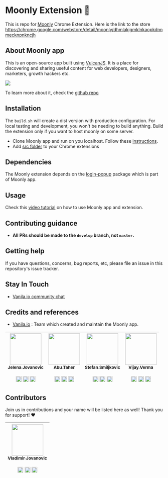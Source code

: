# Moonly Extension 🌙

This is repo for [Moonly](https://moon.ly) Chrome Extension. Here is the link to the store https://chrome.google.com/webstore/detail/moonly/dhmlakjgmklnkaopkdnnmecknpnkncjh

## About Moonly app

This is an open-source app built using [VulcanJS](http://vulcanjs.org/). It is a place for discovering and sharing useful content for web developers, designers, marketers, growth hackers etc.  

![](https://i.imgur.com/I4y7TLL.png)

To learn more about it, check the [github repo](https://github.com/Moonly-App/moonly-app)


## Installation

The `build.sh` will create a dist version with production configuration. For local testing and development, you won't be needing to build anything. Build the extension only if you want to host moonly on some server.

- Clone Moonly app and run on you localhost. Follow these [instructions](https://github.com/Moonly-App/moonly-app#installation).
- Add [src folder](https://github.com/Moonly-App/moonly-extension/tree/master/src) to your Chrome extensions

## Dependencies

The Moonly extension depends on the [login-popup](https://github.com/Moonly-App/moonly-app/tree/master/packages/login-popup) package which is part of Moonly app.


## Usage

Check this [video tutorial](https://www.youtube.com/watch?v=-Ndiqsoza1E) on how to use Moonly app and extension.


## Contributing guidance

- **All PRs should be made to the `develop` branch, not `master`.**

## Getting help

If you have questions, concerns, bug reports, etc, please file an issue in this repository's issue tracker. 

## Stay In Touch

- [Vanila.io community chat](https://chat.vanila.io/channel/moonly-os)

## Credits and references

- [Vanila.io](https://vanila.io) : Team which created and maintain the Moonly app.

| [<img src="https://instagram.fbeg2-1.fna.fbcdn.net/vp/5a92d144cd10f29b0922f812317f2175/5B6F166C/t51.2885-15/e35/30086970_2052232795048853_1375623066507280384_n.jpg" width="100px;"/><br /><sub><b>Jelena Jovanovic</b></sub>](https://github.com/jelenajjo)<br /><br />[<img src="https://cdn4.iconfinder.com/data/icons/social-media-icons-the-circle-set/48/instagram_circle-256.png" width="18px;"/>](https://instagram.com/plavookac) [<img src="https://cdn4.iconfinder.com/data/icons/social-media-icons-the-circle-set/48/twitter_circle-256.png" width="18px;"/>](https://twitter.com/plavookac) [<img src="https://cdn4.iconfinder.com/data/icons/social-media-icons-the-circle-set/48/youtube_circle-256.png" width="18px;"/>](https://youtube.com/c/plavookac) | [<img src="https://avatars3.githubusercontent.com/u/8284972?s=460&v=4" width="100px;"/><br /><sub><b>Abu Taher</b></sub>](https://github.com/entrptaher)<br /><br />[<img src="https://cdn4.iconfinder.com/data/icons/social-media-icons-the-circle-set/48/instagram_circle-256.png" width="18px;"/>](https://instagram.com/entrptaher) [<img src="https://cdn4.iconfinder.com/data/icons/social-media-icons-the-circle-set/48/twitter_circle-256.png" width="18px;"/>](https://twitter.com/entrptaher) [<img src="https://cdn4.iconfinder.com/data/icons/social-media-icons-the-circle-set/48/facebook_circle-256.png" width="18px;"/>](https://www.facebook.com/entrptaher) | [<img src="https://scontent.fbeg2-1.fna.fbcdn.net/v/t1.0-9/21558004_273521776497426_8560203209024488486_n.jpg?_nc_cat=0&oh=dd03f038949aaface87e72dca5e67642&oe=5B5B2282" width="100px;"/><br /><sub><b>Stefan Smiljkovic</b></sub>](https://www.github.com/shtefcs)<br /><br />[<img src="https://cdn4.iconfinder.com/data/icons/social-media-icons-the-circle-set/48/linkedin_circle-256.png" width="18px;"/>](https://www.linkedin.com/in/stefan-smiljkovic-196abb30/) [<img src="https://cdn4.iconfinder.com/data/icons/social-media-icons-the-circle-set/48/twitter_circle-256.png" width="18px;"/>](https://twitter.com/shtefcs) [<img src="https://cdn4.iconfinder.com/data/icons/social-media-icons-the-circle-set/48/facebook_circle-256.png" width="18px;"/>](https://www.facebook.com/stefan.smiljkovic) | [<img src="https://scontent.fbeg2-1.fna.fbcdn.net/v/t1.0-9/19399552_997949183640937_5308095789826269421_n.jpg?_nc_cat=0&oh=df8d78374f0a47ec3adb8d846a1f8ed4&oe=5B5403AE" width="100px;"/><br /><sub><b>Vijay Verma</b></sub>](http://vijayverma.co/)<br /><br /> [<img src="https://cdn4.iconfinder.com/data/icons/social-media-icons-the-circle-set/48/instagram_circle-256.png" width="18px;"/>](https://instagram.com/realvjy) [<img src="https://cdn4.iconfinder.com/data/icons/social-media-icons-the-circle-set/48/twitter_circle-256.png" width="18px;"/>](https://twitter.com/realvjy) [<img src="https://cdn1.iconfinder.com/data/icons/social-icon-1-1/512/social_style_1_dribb-256.png" width="18px;"/>](https://www.dribbble.com/realvjy)|
| :---: | :---: | :---: | :---: |

## Contributors

Join us in contributions and your name will be listed here as well! Thank you for support! :heart: 

| [<img src="https://pbs.twimg.com/profile_images/895037829864194048/KKK42V6J_400x400.jpg" width="100px;"/><br /><sub><b>Vladimir Jovanovic</b></sub>](https://github.com/VladimirDev93)<br /><br />[<img src="https://cdn4.iconfinder.com/data/icons/social-media-icons-the-circle-set/48/instagram_circle-256.png" width="18px;"/>](https://instagram.com/whyse_man) [<img src="https://cdn4.iconfinder.com/data/icons/social-media-icons-the-circle-set/48/twitter_circle-256.png" width="18px;"/>](https://twitter.com/_WhyseMan_) [<img src="https://cdn4.iconfinder.com/data/icons/social-media-icons-the-circle-set/48/linkedin_circle-256.png" width="18px;"/>](https://www.linkedin.com/in/vladimirdev/)|
| :---: |
